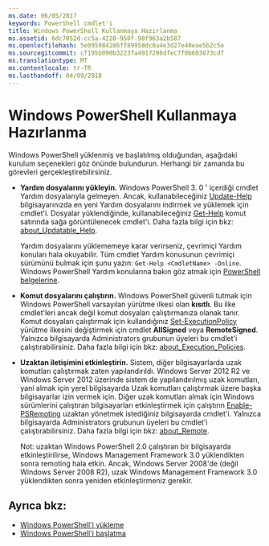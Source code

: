 ```yaml
---
ms.date: 06/05/2017
keywords: PowerShell cmdlet'i
title: Windows PowerShell Kullanmaya Hazırlanma
ms.assetid: 6dc7052d-cc5a-4220-950f-98f963a2b587
ms.openlocfilehash: 5e095984286ff89958dc0a4e3d27e40eae5b2c5e
ms.sourcegitcommit: cf195b090b3223fa4917206dfec7f0b603873cdf
ms.translationtype: MT
ms.contentlocale: tr-TR
ms.lasthandoff: 04/09/2018
---
```

# <a name="getting-ready-to-use-windows-powershell"></a>Windows PowerShell Kullanmaya Hazırlanma
Windows PowerShell yüklenmiş ve başlatılmış olduğundan, aşağıdaki kurulum seçenekleri göz önünde bulundurun. Herhangi bir zamanda bu görevleri gerçekleştirebilirsiniz.

- **Yardım dosyalarını yükleyin.** Windows PowerShell 3. 0 ' içerdiği cmdlet Yardım dosyalarıyla gelmeyen. Ancak, kullanabileceğiniz [Update-Help](/powershell/module/microsoft.powershell.core/update-help) bilgisayarınızda en yeni Yardım dosyalarını indirmek ve yüklemek için cmdlet'i. Dosyalar yüklendiğinde, kullanabileceğiniz [Get-Help](/powershell/module/microsoft.powershell.core/get-help) komut satırında sağa görüntülenecek cmdlet'i. Daha fazla bilgi için bkz: [about_Updatable_Help](/powershell/module/microsoft.powershell.core/about/about_updatable_help).

    Yardım dosyalarını yüklememeye karar verirseniz, çevrimiçi Yardım konuları hala okuyabilir. Tüm cmdlet Yardım konusunun çevrimiçi sürümünü bulmak için şunu yazın: `Get-Help <CmdletName> -Online`. Windows PowerShell Yardım konularına bakın göz atmak için [PowerShell belgelerine](/powershell/scripting).

- **Komut dosyalarını çalıştırın.** Windows PowerShell güvenli tutmak için Windows PowerShell varsayılan yürütme ilkesi olan **kısıtlı**. Bu ilke cmdlet'leri ancak değil komut dosyaları çalıştırmanıza olanak tanır. Komut dosyaları çalıştırmak için kullandığınız [Set-ExecutionPolicy](/powershell/module/microsoft.powershell.security/set-executionpolicy) yürütme ilkesini değiştirmek için cmdlet **AllSigned** veya **RemoteSigned**. Yalnızca bilgisayarda Administrators grubunun üyeleri bu cmdlet'i çalıştırabilirsiniz. Daha fazla bilgi için bkz: [about_Execution_Policies](/powershell/module/microsoft.powershell.core/about/about_execution_policies).

- **Uzaktan iletişimini etkinleştirin.** Sistem, diğer bilgisayarlarda uzak komutları çalıştırmak zaten yapılandırıldı. Windows Server 2012 R2 ve Windows Server 2012 üzerinde sistem de yapılandırılmış uzak komutları, yani almak için yerel bilgisayarda Uzak komutları çalıştırmak üzere başka bilgisayarlar izin vermek için. Diğer uzak komutları almak için Windows sürümlerini çalıştıran bilgisayarları etkinleştirmek için çalıştırın [Enable-PSRemoting](/powershell/module/microsoft.powershell.core/enable-psremoting) uzaktan yönetmek istediğiniz bilgisayarda cmdlet'i. Yalnızca bilgisayarda Administrators grubunun üyeleri bu cmdlet'i çalıştırabilirsiniz. Daha fazla bilgi için bkz: [about_Remote](/powershell/module/microsoft.powershell.core/about/about_remote).

    Not: uzaktan Windows PowerShell 2.0 çalıştıran bir bilgisayarda etkinleştirilirse, Windows Management Framework 3.0 yüklendikten sonra remoting hala etkin. Ancak, Windows Server 2008'de (değil Windows Server 2008 R2), uzak Windows Management Framework 3.0 yüklendikten sonra yeniden etkinleştirmeniz gerekir.

## <a name="see-also"></a>Ayrıca bkz:
- [Windows PowerShell'i yükleme](../setup/Installing-Windows-PowerShell.md)
- [Windows PowerShell'i başlatma](/powershell/scripting/setup/starting-windows-powershell)